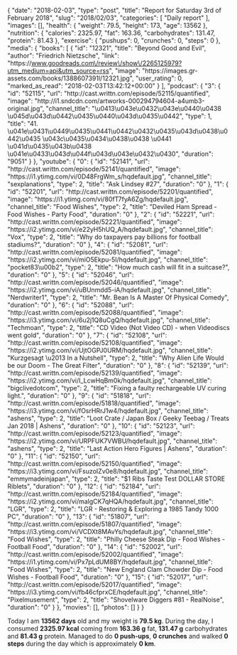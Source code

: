 {
    "date": "2018-02-03",
    "type": "post",
    "title": "Report for Saturday 3rd of February 2018",
    "slug": "2018\/02\/03",
    "categories": [
        "Daily report"
    ],
    "images": [],
    "health": {
        "weight": 79.5,
        "height": 173,
        "age": 13562
    },
    "nutrition": {
        "calories": 2325.97,
        "fat": 163.36,
        "carbohydrates": 131.47,
        "protein": 81.43
    },
    "exercise": {
        "pushups": 0,
        "crunches": 0,
        "steps": 0
    },
    "media": {
        "books": [
            {
                "id": "12321",
                "title": "Beyond Good and Evil",
                "author": "Friedrich Nietzsche",
                "link": "https:\/\/www.goodreads.com\/review\/show\/2265125979?utm_medium=api&utm_source=rss",
                "image": "https:\/\/images.gr-assets.com\/books\/1388607391l\/12321.jpg",
                "user_rating": 0,
                "marked_as_read": "2018-02-03T13:42:12+00:00"
            }
        ],
        "podcast": {
            "3": {
                "id": "52115",
                "url": "http:\/\/cast.writtn.com\/episode\/52115\/quantified",
                "image": "http:\/\/i1.sndcdn.com\/artworks-000294794604-a4umb3-original.jpg",
                "channel_title": "\u0413\u043e\u0432\u043e\u0440\u0438 \u045d\u043d\u0442\u0435\u0440\u043d\u0435\u0442",
                "type": 1,
                "title": "41. \u041e\u0431\u0449\u0435\u0441\u0442\u0432\u0435\u043d\u0438\u0442\u0435 \u043c\u0435\u0434\u0438\u0438 \u0441 \u041d\u0435\u043b\u0438 \u041e\u0433\u043d\u044f\u043d\u043e\u0432\u0430",
                "duration": "9051"
            }
        },
        "youtube": {
            "0": {
                "id": "52141",
                "url": "http:\/\/cast.writtn.com\/episode\/52141\/quantified",
                "image": "https:\/\/i1.ytimg.com\/vi\/0D48FrgWm_s\/hqdefault.jpg",
                "channel_title": "sexplanations",
                "type": 2,
                "title": "Ask Lindsey #27",
                "duration": "0"
            },
            "1": {
                "id": "52201",
                "url": "http:\/\/cast.writtn.com\/episode\/52201\/quantified",
                "image": "https:\/\/i1.ytimg.com\/vi\/80fT7fyA6Zg\/hqdefault.jpg",
                "channel_title": "Food Wishes",
                "type": 2,
                "title": "Deviled Ham Spread - Food Wishes - Party Food",
                "duration": "0"
            },
            "2": {
                "id": "52221",
                "url": "http:\/\/cast.writtn.com\/episode\/52221\/quantified",
                "image": "https:\/\/i2.ytimg.com\/vi\/e22yH5hUQ_A\/hqdefault.jpg",
                "channel_title": "Vox",
                "type": 2,
                "title": "Why do taxpayers pay billions for football stadiums?",
                "duration": "0"
            },
            "4": {
                "id": "52081",
                "url": "http:\/\/cast.writtn.com\/episode\/52081\/quantified",
                "image": "https:\/\/i2.ytimg.com\/vi\/miO5Ekpu-5I\/hqdefault.jpg",
                "channel_title": "pocket83\u00b2",
                "type": 2,
                "title": "How much cash will fit in a suitcase?",
                "duration": "0"
            },
            "5": {
                "id": "52046",
                "url": "http:\/\/cast.writtn.com\/episode\/52046\/quantified",
                "image": "https:\/\/i2.ytimg.com\/vi\/uBUnmdd5-iA\/hqdefault.jpg",
                "channel_title": "Nerdwriter1",
                "type": 2,
                "title": "Mr. Bean Is A Master Of Physical Comedy",
                "duration": "0"
            },
            "6": {
                "id": "52088",
                "url": "http:\/\/cast.writtn.com\/episode\/52088\/quantified",
                "image": "https:\/\/i3.ytimg.com\/vi\/6u2j1Q8uCgQ\/hqdefault.jpg",
                "channel_title": "Techmoan",
                "type": 2,
                "title": "CD Video (Not Video CD) - when Videodiscs went gold",
                "duration": "0"
            },
            "7": {
                "id": "52108",
                "url": "http:\/\/cast.writtn.com\/episode\/52108\/quantified",
                "image": "https:\/\/i2.ytimg.com\/vi\/UjtOGPJ0URM\/hqdefault.jpg",
                "channel_title": "Kurzgesagt \u2013 In a Nutshell",
                "type": 2,
                "title": "Why Alien Life Would be our Doom - The Great Filter",
                "duration": "0"
            },
            "8": {
                "id": "52139",
                "url": "http:\/\/cast.writtn.com\/episode\/52139\/quantified",
                "image": "https:\/\/i2.ytimg.com\/vi\/I_LcwHqBm0k\/hqdefault.jpg",
                "channel_title": "bigclivedotcom",
                "type": 2,
                "title": "Fixing a faulty rechargeable UV curing light.",
                "duration": "0"
            },
            "9": {
                "id": "51818",
                "url": "http:\/\/cast.writtn.com\/episode\/51818\/quantified",
                "image": "https:\/\/i3.ytimg.com\/vi\/fOsrHRrJ1w4\/hqdefault.jpg",
                "channel_title": "ashens",
                "type": 2,
                "title": "Loot Crate \/ Japan Box \/ Geeky Teebag \/ Treats Jan 2018 | Ashens",
                "duration": "0"
            },
            "10": {
                "id": "52123",
                "url": "http:\/\/cast.writtn.com\/episode\/52123\/quantified",
                "image": "https:\/\/i2.ytimg.com\/vi\/URPFUK7VWBU\/hqdefault.jpg",
                "channel_title": "ashens",
                "type": 2,
                "title": "Last Action Hero Figures | Ashens",
                "duration": "0"
            },
            "11": {
                "id": "52150",
                "url": "http:\/\/cast.writtn.com\/episode\/52150\/quantified",
                "image": "https:\/\/i3.ytimg.com\/vi\/FsuzoIZv0e8\/hqdefault.jpg",
                "channel_title": "emmymadeinjapan",
                "type": 2,
                "title": "$1 Ribs Taste Test DOLLAR STORE Riblets",
                "duration": "0"
            },
            "12": {
                "id": "52184",
                "url": "http:\/\/cast.writtn.com\/episode\/52184\/quantified",
                "image": "https:\/\/i2.ytimg.com\/vi\/malgCK7qHQA\/hqdefault.jpg",
                "channel_title": "LGR",
                "type": 2,
                "title": "LGR - Restoring & Exploring a 1985 Tandy 1000 PC",
                "duration": "0"
            },
            "13": {
                "id": "51807",
                "url": "http:\/\/cast.writtn.com\/episode\/51807\/quantified",
                "image": "https:\/\/i3.ytimg.com\/vi\/VCDXt8MAvYs\/hqdefault.jpg",
                "channel_title": "Food Wishes",
                "type": 2,
                "title": "Philly Cheese Steak Dip - Food Wishes - Football Food",
                "duration": "0"
            },
            "14": {
                "id": "52002",
                "url": "http:\/\/cast.writtn.com\/episode\/52002\/quantified",
                "image": "https:\/\/i1.ytimg.com\/vi\/Px7pLdUM8BY\/hqdefault.jpg",
                "channel_title": "Food Wishes",
                "type": 2,
                "title": "New England Clam Chowder Dip - Food Wishes - Football Food",
                "duration": "0"
            },
            "15": {
                "id": "52017",
                "url": "http:\/\/cast.writtn.com\/episode\/52017\/quantified",
                "image": "https:\/\/i3.ytimg.com\/vi\/fb46cfprxCE\/hqdefault.jpg",
                "channel_title": "Pixelmusement",
                "type": 2,
                "title": "Shovelware Diggers #81 - RealNoise",
                "duration": "0"
            }
        },
        "movies": [],
        "photos": []
    }
}

Today I am <strong>13562 days</strong> old and my weight is <strong>79.5 kg</strong>. During the day, I consumed <strong>2325.97 kcal</strong> coming from <strong>163.36 g</strong> fat, <strong>131.47 g</strong> carbohydrates and <strong>81.43 g</strong> protein. Managed to do <strong>0 push-ups</strong>, <strong>0 crunches</strong> and walked <strong>0 steps</strong> during the day which is approximately <strong>0 km</strong>.